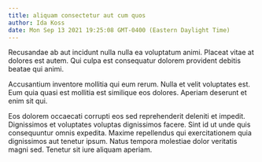 ```yaml
---
title: aliquam consectetur aut cum quos
author: Ida Koss
date: Mon Sep 13 2021 19:25:08 GMT-0400 (Eastern Daylight Time)
---
```

Recusandae ab aut incidunt nulla nulla ea voluptatum animi. Placeat vitae at dolores est autem. Qui culpa est consequatur dolorem provident debitis beatae qui animi.

 Accusantium inventore mollitia qui eum rerum. Nulla et velit voluptates est. Eum quia quasi est mollitia est similique eos dolores. Aperiam deserunt et enim sit qui.

 Eos dolorem occaecati corrupti eos sed reprehenderit deleniti et impedit. Dignissimos et voluptates voluptas dignissimos facere. Sint id ut unde quis consequuntur omnis expedita. Maxime repellendus qui exercitationem quia dignissimos aut tenetur ipsum. Natus tempora molestiae dolor veritatis magni sed. Tenetur sit iure aliquam aperiam.